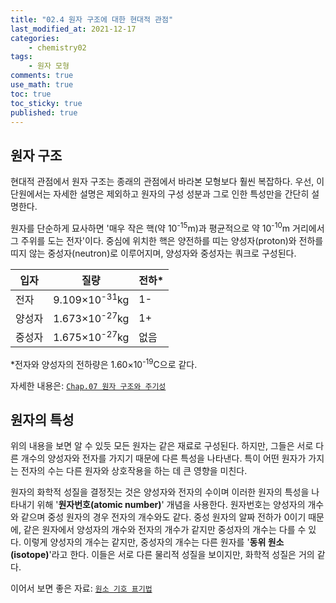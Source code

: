 ```yaml
---
title: "02.4 원자 구조에 대한 현대적 관점"
last_modified_at: 2021-12-17
categories:
    - chemistry02
tags:
    - 원자 모형
comments: true
use_math: true
toc: true
toc_sticky: true
published: true
---
```


## 원자 구조

현대적 관점에서 원자 구조는 종래의 관점에서 바라본 모형보다 훨씬 복잡하다. 우선, 이 단원에서는 자세한 설명은 제외하고 원자의 구성 성분과 그로 인한 특성만을 간단히 설명한다.

원자를 단순하게 묘사하면 '매우 작은 핵(약 10<sup>-15</sup>m)과 평균적으로 약 10<sup>-10</sup>m 거리에서 그 주위를 도는 전자'이다. 중심에 위치한 핵은 양전하를 띠는 양성자(proton)와 전하를 띠지 않는 중성자(neutron)로 이루어지며, 양성자와 중성자는 쿼크로 구성된다.

|입자|질량|전하*|
|---|---|---|
|전자|9.109×10<sup>-31</sup>kg|1-|
|양성자|1.673×10<sup>-27</sup>kg|1+|
|중성자|1.675×10<sup>-27</sup>kg|없음|\
*전자와 양성자의 전하량은 1.60×10<sup>-19</sup>C으로 같다.

자세한 내용은: [``Chap.07 원자 구조와 주기성``](https://chemilk02.github.io/categories/chemistry07)

## 원자의 특성

위의 내용을 보면 알 수 있듯 모든 원자는 같은 재료로 구성된다. 하지만, 그들은 서로 다른 개수의 양성자와 전자를 가지기 때문에 다른 특성을 나타낸다. 특이 어떤 원자가 가지는 전자의 수는 다른 원자와 상호작용을 하는 데 큰 영향을 미친다.

원자의 화학적 성질을 결정짓는 것은 양성자와 전자의 수이며 이러한 원자의 특성을 나타내기 위해 '**원자번호(atomic number)**' 개념을 사용한다. 원자번호는 양성자의 개수와 같으며 중성 원자의 경우 전자의 개수와도 같다. 중성 원자의 알짜 전하가 0이기 때문에, 같은 원자에서 양성자의 개수와 전자의 개수가 같지만 중성자의 개수는 다를 수 있다. 이렇게 양성자의 개수는 같지만, 중성자의 개수는 다른 원자를 '**동위 원소(isotope)**'라고 한다. 이들은 서로 다른 물리적 성질을 보이지만, 화학적 성질은 거의 같다.

이어서 보면 좋은 자료: [``원소 기호 표기법``](https://chemilk02.github.io/knowplus/k-05-ElementSymbol)